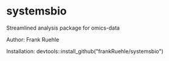 # systemsbio
Streamlined analysis package for omics-data

Author:
Frank Ruehle

Installation:
devtools::install_github("frankRuehle/systemsbio")

